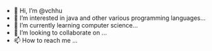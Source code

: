 - 👋 Hi, I’m @vchhu
- 👀 I’m interested in java and other various programming languages...
- 🌱 I’m currently learning computer science...
- 💞️ I’m looking to collaborate on ...
- 📫 How to reach me ...

<!---
vchhu/vchhu is a ✨ special ✨ repository because its `README.md` (this file) appears on your GitHub profile.
You can click the Preview link to take a look at your changes.
--->
